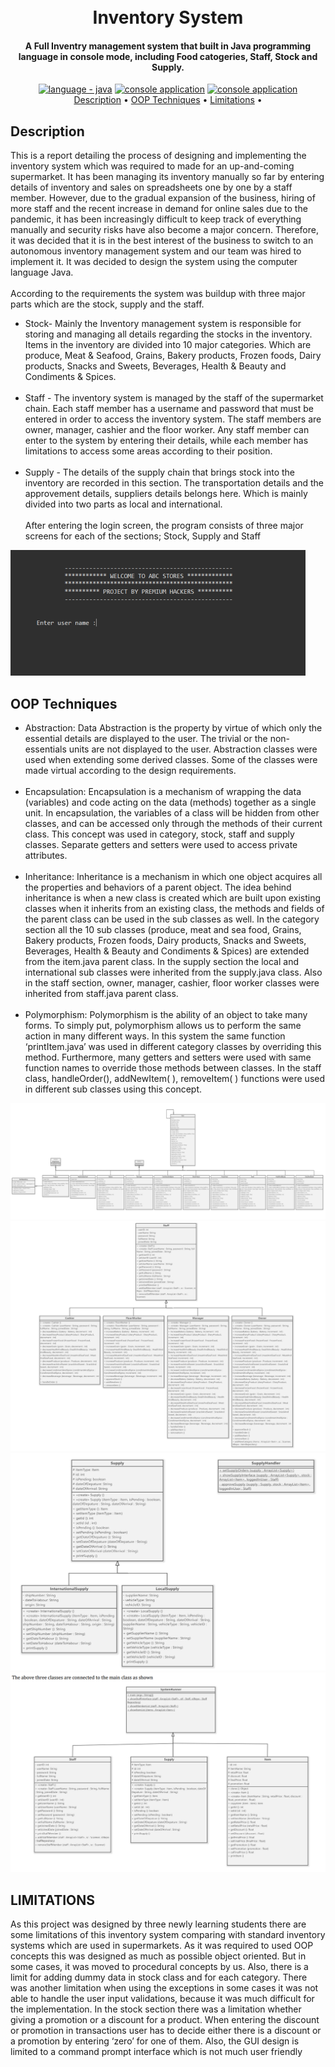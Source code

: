 
<h1 align="center">
  <br>
  Inventory System
  <br>
</h1>

<h4 align="center">A Full Inventry management system that built in Java programming language in console mode, including Food catogeries, Staff, Stock and Supply.</h4>

<p align="center">
  <a href="https://"><img src="https://img.shields.io/badge/language-java-2ea44f?logo=java" alt="language - java"></a>
  <a href="https://"><img src="https://img.shields.io/badge/console application-orange?logo=IDE" alt="console application"></a>
  <a href="https://"><img src="https://img.shields.io/badge/data-xml-yellow?logo=IDE" alt="console application"></a>
  <br>
  <a href="#description">Description</a> •
  <a href="#oop-techniques">OOP Techniques</a> •
  <a href="#limitations">Limitations</a> •
  
</p>


## Description

This is a report detailing the process of designing and implementing the inventory system which 
was required to made for an up-and-coming supermarket. It has been managing its inventory 
manually so far by entering details of inventory and sales on spreadsheets one by one by a staff 
member. However, due to the gradual expansion of the business, hiring of more staff and the 
recent increase in demand for online sales due to the pandemic, it has been increasingly difficult 
to keep track of everything manually and security risks have also become a major concern. 
Therefore, it was decided that it is in the best interest of the business to switch to an autonomous 
inventory management system and our team was hired to implement it. It was decided to design 
the system using the computer language Java. <br><br>
According to the requirements the system was buildup with three major parts which are the stock, 
supply and the staff.  <br>

- Stock- Mainly the Inventory management system is responsible for storing and managing all 
details regarding the stocks in the inventory. Items in the inventory are divided into 10 major 
categories. Which are produce, Meat & Seafood, Grains, Bakery products, Frozen foods, Dairy 
products, Snacks and Sweets, Beverages, Health & Beauty and Condiments & Spices.  <br><br>
- Staff - The inventory system is managed by the staff of the supermarket chain. Each staff member 
has a username and password that must be entered in order to access the inventory system. The 
staff members are owner, manager, cashier and the floor worker. Any staff member can enter to 
the system by entering their details, while each member has limitations to access some areas 
according to their position.  <br><br>
- Supply - The details of the supply chain that brings stock into the inventory are recorded in this 
section. The transportation details and the approvement details, suppliers details belongs here.
Which is mainly divided into two parts as local and international.  <br><br>
After entering the login screen, the program consists of three major screens for each of the 
sections; Stock, Supply and Staff


![screenshot](InventorySystem/assets/frontend.png)


## OOP Techniques

- Abstraction: 
Data Abstraction is the property by virtue of which only the essential details are displayed to the 
user. The trivial or the non-essentials units are not displayed to the user. Abstraction classes were 
used when extending some derived classes. Some of the classes were made virtual according to 
the design requirements. <br><br>
- Encapsulation:
Encapsulation is a mechanism of wrapping the data (variables) and code acting on the data 
(methods) together as a single unit. In encapsulation, the variables of a class will be hidden from 
other classes, and can be accessed only through the methods of their current class. This concept 
was used in category, stock, staff and supply classes. Separate getters and setters were used to 
access private attributes. <br><br>
- Inheritance:
Inheritance is a mechanism in which one object acquires all the properties and behaviors of a 
parent object. The idea behind inheritance is when a new class is created which are built upon 
existing classes when it inherits from an existing class, the methods and fields of the parent class
can be used in the sub classes as well. In the category section all the 10 sub classes (produce, meat 
and sea food, Grains, Bakery products, Frozen foods, Dairy products, Snacks and Sweets, 
Beverages, Health & Beauty and Condiments & Spices) are extended from the item.java parent 
class. In the supply section the local and international sub classes were inherited from the 
supply.java class. Also in the staff section, owner, manager, cashier, floor worker classes were 
inherited from staff.java parent class. <br><br>
- Polymorphism:
Polymorphism is the ability of an object to take many forms. To simply put, polymorphism allows 
us to perform the same action in many different ways. In this system the same function 
‘printItem.java’ was used in different category classes by overriding this method. Furthermore, 
many getters and setters were used with same function names to override those methods between 
classes. In the staff class, handleOrder(), addNewItem( ), removeItem( ) functions were used in 
different sub classes using this concept. 

![screenshot](InventorySystem/assets/catergory.png)
![screenshot](InventorySystem/assets/staff.png)
![screenshot](InventorySystem/assets/supply.png)
![screenshot](InventorySystem/assets/uml.png)

## LIMITATIONS 

As this project was designed by three newly learning students there are some limitations of this 
inventory system comparing with standard inventory systems which are used in supermarkets. 
As it was required to used OOP concepts this was designed as much as possible object oriented. 
But in some cases, it was moved to procedural concepts by us. Also, there is a limit for adding 
dummy data in stock class and for each category. There was another limitation when using the 
exceptions in some cases it was not able to handle the user input validations, because it was much 
difficult for the implementation. In the stock section there was a limitation whether giving a 
promotion or a discount for a product. When entering the discount or promotion in transactions 
user has to decide either there is a discount or a promotion by entering ‘zero’ for one of them. Also, 
the GUI design is limited to a command prompt interface which is not much user friendly

